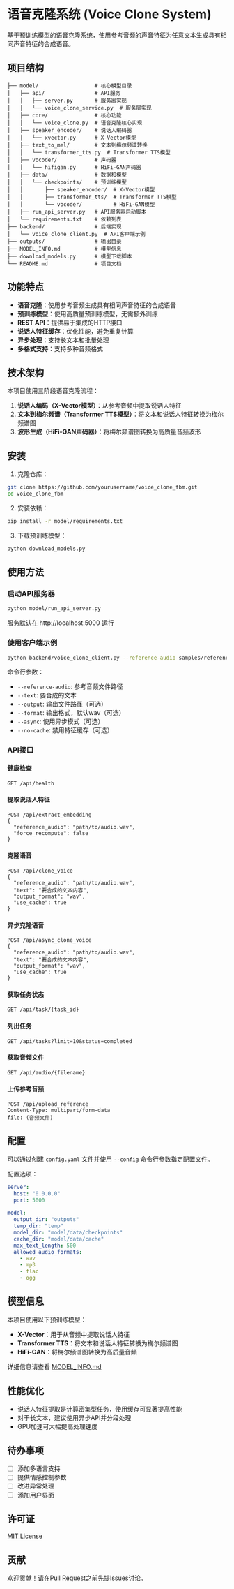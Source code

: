 # 语音克隆系统 (Voice Clone System)

基于预训练模型的语音克隆系统，使用参考音频的声音特征为任意文本生成具有相同声音特征的合成语音。

## 项目结构

```
├── model/                  # 核心模型目录
│   ├── api/                # API服务
│   │   ├── server.py       # 服务器实现
│   │   └── voice_clone_service.py  # 服务层实现
│   ├── core/               # 核心功能
│   │   └── voice_clone.py  # 语音克隆核心实现
│   ├── speaker_encoder/    # 说话人编码器
│   │   └── xvector.py      # X-Vector模型
│   ├── text_to_mel/        # 文本到梅尔频谱转换
│   │   └── transformer_tts.py  # Transformer TTS模型
│   ├── vocoder/            # 声码器
│   │   └── hifigan.py      # HiFi-GAN声码器
│   ├── data/               # 数据和模型
│   │   └── checkpoints/    # 预训练模型
│   │       ├── speaker_encoder/  # X-Vector模型
│   │       ├── transformer_tts/  # Transformer TTS模型
│   │       └── vocoder/          # HiFi-GAN模型
│   ├── run_api_server.py   # API服务器启动脚本
│   └── requirements.txt    # 依赖列表
├── backend/                # 后端实现
│   └── voice_clone_client.py  # API客户端示例
├── outputs/                # 输出目录
├── MODEL_INFO.md           # 模型信息
├── download_models.py      # 模型下载脚本
└── README.md               # 项目文档
```

## 功能特点

- **语音克隆**：使用参考音频生成具有相同声音特征的合成语音
- **预训练模型**：使用高质量预训练模型，无需额外训练
- **REST API**：提供易于集成的HTTP接口
- **说话人特征缓存**：优化性能，避免重复计算
- **异步处理**：支持长文本和批量处理
- **多格式支持**：支持多种音频格式

## 技术架构

本项目使用三阶段语音克隆流程：

1. **说话人编码（X-Vector模型）**：从参考音频中提取说话人特征
2. **文本到梅尔频谱（Transformer TTS模型）**：将文本和说话人特征转换为梅尔频谱图
3. **波形生成（HiFi-GAN声码器）**：将梅尔频谱图转换为高质量音频波形

## 安装

1. 克隆仓库：

```bash
git clone https://github.com/yourusername/voice_clone_fbm.git
cd voice_clone_fbm
```

2. 安装依赖：

```bash
pip install -r model/requirements.txt
```

3. 下载预训练模型：

```bash
python download_models.py
```

## 使用方法

### 启动API服务器

```bash
python model/run_api_server.py
```

服务默认在 http://localhost:5000 运行

### 使用客户端示例

```bash
python backend/voice_clone_client.py --reference-audio samples/reference.wav --text "这是一段测试语音"
```

命令行参数：

- `--reference-audio`: 参考音频文件路径
- `--text`: 要合成的文本
- `--output`: 输出文件路径（可选）
- `--format`: 输出格式，默认wav（可选）
- `--async`: 使用异步模式（可选）
- `--no-cache`: 禁用特征缓存（可选）

### API接口

#### 健康检查

```
GET /api/health
```

#### 提取说话人特征

```
POST /api/extract_embedding
{
  "reference_audio": "path/to/audio.wav",
  "force_recompute": false
}
```

#### 克隆语音

```
POST /api/clone_voice
{
  "reference_audio": "path/to/audio.wav",
  "text": "要合成的文本内容",
  "output_format": "wav",
  "use_cache": true
}
```

#### 异步克隆语音

```
POST /api/async_clone_voice
{
  "reference_audio": "path/to/audio.wav",
  "text": "要合成的文本内容",
  "output_format": "wav",
  "use_cache": true
}
```

#### 获取任务状态

```
GET /api/task/{task_id}
```

#### 列出任务

```
GET /api/tasks?limit=10&status=completed
```

#### 获取音频文件

```
GET /api/audio/{filename}
```

#### 上传参考音频

```
POST /api/upload_reference
Content-Type: multipart/form-data
file: (音频文件)
```

## 配置

可以通过创建 `config.yaml` 文件并使用 `--config` 命令行参数指定配置文件。

配置选项：

```yaml
server:
  host: "0.0.0.0"
  port: 5000
  
model:
  output_dir: "outputs"
  temp_dir: "temp"
  model_dir: "model/data/checkpoints"
  cache_dir: "model/data/cache"
  max_text_length: 500
  allowed_audio_formats:
    - wav
    - mp3
    - flac
    - ogg
```

## 模型信息

本项目使用以下预训练模型：

- **X-Vector**：用于从音频中提取说话人特征
- **Transformer TTS**：将文本和说话人特征转换为梅尔频谱图
- **HiFi-GAN**：将梅尔频谱图转换为高质量音频

详细信息请查看 [MODEL_INFO.md](MODEL_INFO.md)

## 性能优化

- 说话人特征提取是计算密集型任务，使用缓存可显著提高性能
- 对于长文本，建议使用异步API并分段处理
- GPU加速可大幅提高处理速度

## 待办事项

- [ ] 添加多语言支持
- [ ] 提供情感控制参数
- [ ] 改进异常处理
- [ ] 添加用户界面

## 许可证

[MIT License](LICENSE)

## 贡献

欢迎贡献！请在Pull Request之前先提Issues讨论。